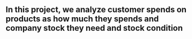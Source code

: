 ## In this project, we analyze customer spends on products as how much they spends and company stock they need and stock condition
 
